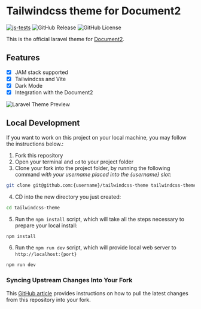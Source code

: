 # Tailwindcss theme for Document2

[![js-tests](https://github.com/cable8mm/tailwindcss-theme/actions/workflows/js-tests.yml/badge.svg)](https://github.com/cable8mm/tailwindcss-theme/actions/workflows/js-tests.yml)
![GitHub Release](https://img.shields.io/github/v/release/cable8mm/tailwindcss-theme)
![GitHub License](https://img.shields.io/github/license/cable8mm/tailwindcss-theme)

This is the official laravel theme for [Document2](https://github.com/cable8m/document2).

## Features

- [x] JAM stack supported
- [x] Tailwindcss and Vite
- [x] Dark Mode
- [x] Integration with the Document2

![Laravel Theme Preview](https://cabinet.palgle.com/tailwindcss-theme-preview.png)

## Local Development

If you want to work on this project on your local machine, you may follow the instructions below.:

1. Fork this repository
2. Open your terminal and `cd` to your project folder
3. Clone your fork into the project folder, by running the following command *with your username placed into the {username} slot*:

```bash
git clone git@github.com:{username}/tailwindcss-theme tailwindcss-theme
```

4. CD into the new directory you just created:

```bash
cd tailwindcss-theme
```

5. Run the `npm install` script, which will take all the steps necessary to prepare your local install:

```bash
npm install
```

6. Run the `npm run dev` script, which will provide local web server to `http://localhost:{port}`

```bash
npm run dev
```

### Syncing Upstream Changes Into Your Fork

This [GitHub article](https://help.github.com/en/articles/syncing-a-fork) provides instructions on how to pull the latest changes from this repository into your fork.
